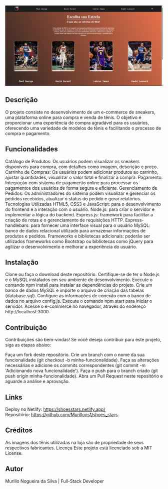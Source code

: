 ![Imagem Página Incial](https://github.com/Murillons1/shoes_stars/blob/main/12.png)

## Descrição
O projeto consiste no desenvolvimento de um e-commerce de sneakers, uma plataforma online para compra e venda de tênis. O objetivo é proporcionar uma experiência de compra agradável para os usuários, oferecendo uma variedade de modelos de tênis e facilitando o processo de compra e pagamento.

## Funcionalidades
Catálogo de Produtos: Os usuários podem visualizar os sneakers disponíveis para compra, com detalhes como imagem, descrição e preço.
Carrinho de Compras: Os usuários podem adicionar produtos ao carrinho, ajustar quantidades, visualizar o valor total e finalizar a compra.
Pagamento: Integração com sistema de pagamento online para processar os pagamentos dos usuários de forma segura e eficiente.
Gerenciamento de Pedidos: Os administradores do sistema podem visualizar e gerenciar os pedidos recebidos, atualizar o status do pedido e gerar relatórios.
Tecnologias Utilizadas
HTML5, CSS3 e JavaScript: para o desenvolvimento do frontend e a interação com o usuário.
Node.js: para criar o servidor e implementar a lógica do backend.
Express.js: framework para facilitar a criação de rotas e o gerenciamento de requisições HTTP.
Express-handlebars: para fornecer uma interface visual para o usuário
MySQL: banco de dados relacional utilizado para armazenar informações de produtos e pedidos.
Frameworks e bibliotecas adicionais: poderão ser utilizados frameworks como Bootstrap ou bibliotecas como jQuery para agilizar o desenvolvimento e melhorar a experiência do usuário.
## Instalação
Clone ou faça o download deste repositório.
Certifique-se de ter o Node.js e o MySQL instalados em seu ambiente de desenvolvimento.
Execute o comando npm install para instalar as dependências do projeto.
Crie um banco de dados MySQL e importe o arquivo de criação das tabelas (database.sql).
Configure as informações de conexão com o banco de dados no arquivo config.js.
Execute o comando npm start para iniciar o servidor.
Acesse o e-commerce no navegador, através do endereço http://localhost:3000.
## Contribuição
Contribuições são bem-vindas! Se você deseja contribuir para este projeto, siga as etapas abaixo:

Faça um fork deste repositório.
Crie um branch com o nome da sua funcionalidade (git checkout -b minha-funcionalidade).
Faça as alterações necessárias e adicione os commits correspondentes (git commit -m 'Adicionando nova funcionalidade').
Faça o push para o branch criado (git push origin minha-funcionalidade).
Abra um Pull Request neste repositório e aguarde a análise e aprovação.
## Links
Deploy no Netlify: https://shoesstars.netlify.app/ <br/>
Repositório: https://github.com/Murillons1/shoes_stars
## Créditos
As imagens dos tênis utilizadas na loja são de propriedade de seus respectivos fabricantes.
Licença
Este projeto está licenciado sob a MIT License.
## Autor
Murillo Nogueira da Silva | Full-Stack Developer
